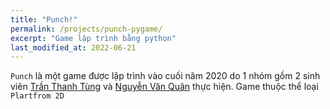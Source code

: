 ```yaml
---
title: "Punch!"
permalink: /projects/punch-pygame/
excerpt: "Game lập trình bằng python"
last_modified_at: 2022-06-21
---
```


`Punch` là một game được lập trình vào cuối năm 2020 do 1 nhóm gồm 2 sinh viên [Trần Thanh Tùng](https://github.com/thanhtung1005) và [Nguyễn Văn Quân](https://github.com/quanpersie2001) thực hiện. Game thuộc thể loại `Plartfrom 2D` 